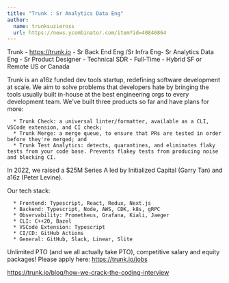 ```yaml
---
title: "Trunk : Sr Analytics Data Eng"
author:
  name: trunksuzieross
  url: https://news.ycombinator.com/item?id=40846864
---
```

Trunk - <a href="https:&#x2F;&#x2F;trunk.io" rel="nofollow">https:&#x2F;&#x2F;trunk.io</a> - Sr Back End Eng &#x2F;Sr Infra Eng- Sr Analytics Data Eng - Sr Product Designer - Technical SDR - Full-Time - Hybrid SF or Remote US or Canada

Trunk is an a16z funded dev tools startup, redefining software development at scale. We aim to solve problems that developers hate by bringing the tools usually built in-house at the best engineering orgs to every development team. We&#x27;ve built three products so far and have plans for more:

<pre><code>  * Trunk Check: a universal linter&#x2F;formatter, available as a CLI, VSCode extension, and CI check;
  * Trunk Merge: a merge queue, to ensure that PRs are tested in order before they&#x27;re merged; and
  * Trunk Test Analytics: detects, quarantines, and eliminates flaky tests from your code base. Prevents flakey tests from producing noise and blocking CI.
</code></pre>
In 2022, we raised a $25M Series A led by Initialized Capital (Garry Tan) and a16z (Peter Levine).

Our tech stack:

<pre><code>  * Frontend: Typescript, React, Redux, Next.js
  * Backend: Typescript, Node, AWS, CDK, k8s, gRPC
  * Observability: Prometheus, Grafana, Kiali, Jaeger
  * CLI: C++20, Bazel
  * VSCode Extension: Typescript
  * CI&#x2F;CD: GitHub Actions
  * General: GitHub, Slack, Linear, Slite
</code></pre>
Unlimited PTO (and we all actually take PTO), competitive salary and equity packages! Please apply here: <a href="https:&#x2F;&#x2F;trunk.io&#x2F;jobs" rel="nofollow">https:&#x2F;&#x2F;trunk.io&#x2F;jobs</a>

<a href="https:&#x2F;&#x2F;trunk.io&#x2F;blog&#x2F;how-we-crack-the-coding-interview" rel="nofollow">https:&#x2F;&#x2F;trunk.io&#x2F;blog&#x2F;how-we-crack-the-coding-interview</a>
